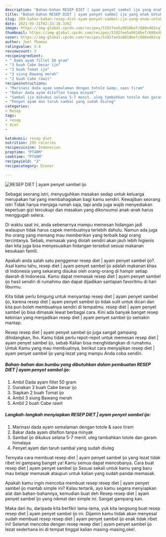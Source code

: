 ```yaml
---
description: "Bahan-bahan RESEP DIET | ayam penyet sambel ijo yang enak Untuk Jualan"
title: "Bahan-bahan RESEP DIET | ayam penyet sambel ijo yang enak Untuk Jualan"
slug: 289-bahan-bahan-resep-diet-ayam-penyet-sambel-ijo-yang-enak-untuk-jualan
date: 2021-05-31T02:33:18.336Z
image: https://img-global.cpcdn.com/recipes/5192fee5a9018bef/680x482cq70/resep-diet-ayam-penyet-sambel-ijo-foto-resep-utama.jpg
thumbnail: https://img-global.cpcdn.com/recipes/5192fee5a9018bef/680x482cq70/resep-diet-ayam-penyet-sambel-ijo-foto-resep-utama.jpg
cover: https://img-global.cpcdn.com/recipes/5192fee5a9018bef/680x482cq70/resep-diet-ayam-penyet-sambel-ijo-foto-resep-utama.jpg
author: Joel Thomas
ratingvalue: 3.4
reviewcount: 3
recipeingredient:
- " Dada ayam fillet 50 gram"
- "3 buah Cabe besar ijo"
- "2 buah Tomat ijo"
- "3 siung Bawang merah"
- "2 buah Cabe rawit"
recipeinstructions:
- "Marinasi dada ayam semalaman dengan totole &amp; saos tiram"
- "Bakar dada ayam diteflon tanpa minyak"
- "Sambal ijo dikukus selana 5-7 menit. uleg tambahkan totole dan garam himalaya"
- "Penyet ayam dan taruh sambal yang sudah diuleg"
categories:
- Resep
tags:
- resep
- diet
- 

katakunci: resep diet  
nutrition: 295 calories
recipecuisine: Indonesian
preptime: "PT40M"
cooktime: "PT40M"
recipeyield: "3"
recipecategory: Dinner

---
```



![RESEP DIET | ayam penyet sambel ijo](https://img-global.cpcdn.com/recipes/5192fee5a9018bef/680x482cq70/resep-diet-ayam-penyet-sambel-ijo-foto-resep-utama.jpg)

Sebagai seorang istri, menyuguhkan masakan sedap untuk keluarga merupakan hal yang membahagiakan bagi kamu sendiri. Kewajiban seorang istri Tidak hanya menjaga rumah saja, tapi anda juga wajib menyediakan keperluan gizi tercukupi dan masakan yang dikonsumsi anak-anak harus menggugah selera.

Di waktu  saat ini, anda sebenarnya mampu memesan hidangan jadi walaupun tidak harus capek membuatnya terlebih dahulu. Namun ada juga lho orang yang memang mau memberikan yang terbaik bagi orang tercintanya. Sebab, memasak yang diolah sendiri akan jauh lebih higienis dan kita juga bisa menyesuaikan hidangan tersebut sesuai makanan kesukaan famili. 



Apakah anda salah satu penggemar resep diet | ayam penyet sambel ijo?. Asal kamu tahu, resep diet | ayam penyet sambel ijo adalah makanan khas di Indonesia yang sekarang disukai oleh orang-orang di hampir setiap daerah di Indonesia. Kamu dapat memasak resep diet | ayam penyet sambel ijo hasil sendiri di rumahmu dan dapat dijadikan santapan favoritmu di hari liburmu.

Kita tidak perlu bingung untuk menyantap resep diet | ayam penyet sambel ijo, karena resep diet | ayam penyet sambel ijo tidak sulit untuk dicari dan kita pun boleh membuatnya sendiri di tempatmu. resep diet | ayam penyet sambel ijo bisa dimasak lewat berbagai cara. Kini ada banyak banget resep kekinian yang menjadikan resep diet | ayam penyet sambel ijo semakin mantap.

Resep resep diet | ayam penyet sambel ijo juga sangat gampang dihidangkan, lho. Kamu tidak perlu repot-repot untuk memesan resep diet | ayam penyet sambel ijo, sebab Kalian bisa menghidangkan di rumahmu. Untuk Kamu yang mau membuatnya, berikut cara menyajikan resep diet | ayam penyet sambel ijo yang lezat yang mampu Anda coba sendiri.

<!--inarticleads1-->

##### Bahan-bahan dan bumbu yang dibutuhkan dalam pembuatan RESEP DIET | ayam penyet sambel ijo:

1. Ambil  Dada ayam fillet 50 gram
1. Gunakan 3 buah Cabe besar ijo
1. Siapkan 2 buah Tomat ijo
1. Ambil 3 siung Bawang merah
1. Ambil 2 buah Cabe rawit




<!--inarticleads2-->

##### Langkah-langkah menyiapkan RESEP DIET | ayam penyet sambel ijo:

1. Marinasi dada ayam semalaman dengan totole &amp; saos tiram
1. Bakar dada ayam diteflon tanpa minyak
1. Sambal ijo dikukus selana 5-7 menit. uleg tambahkan totole dan garam himalaya
1. Penyet ayam dan taruh sambal yang sudah diuleg




Ternyata cara membuat resep diet | ayam penyet sambel ijo yang lezat tidak ribet ini gampang banget ya! Kamu semua dapat mencobanya. Cara buat resep diet | ayam penyet sambel ijo Sesuai sekali untuk kamu yang baru mau belajar memasak ataupun untuk kalian yang sudah pandai memasak.

Apakah kamu ingin mencoba membuat resep resep diet | ayam penyet sambel ijo mantab simple ini? Kalau tertarik, ayo kamu segera menyiapkan alat dan bahan-bahannya, kemudian buat deh Resep resep diet | ayam penyet sambel ijo yang nikmat dan simple ini. Sangat gampang kan. 

Maka dari itu, daripada kita berfikir lama-lama, yuk kita langsung buat resep resep diet | ayam penyet sambel ijo ini. Dijamin kamu tiidak akan menyesal sudah membuat resep resep diet | ayam penyet sambel ijo enak tidak ribet ini! Selamat mencoba dengan resep resep diet | ayam penyet sambel ijo lezat sederhana ini di tempat tinggal kalian masing-masing,oke!.

